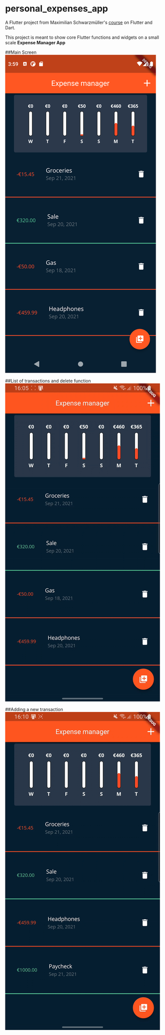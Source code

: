 # personal_expenses_app

A Flutter project from Maximilian Schwarzmüller's [course](https://www.udemy.com/course/learn-flutter-dart-to-build-ios-android-apps) on Flutter and Dart.


This project is meant to show core Flutter functions and widgets on a small scale **Expense Manager App**

##Main Screen
![alt text](assets/images/Screenshot_1632232772.png "Main screen")


##List of transactions and delete function
![alt text](assets/videos/ezgif-3-9f46b6d462c9.gif "List")


##Adding a new transaction
![alt text](assets/videos/ezgif-3-e192b8503525.gif "New transaction")